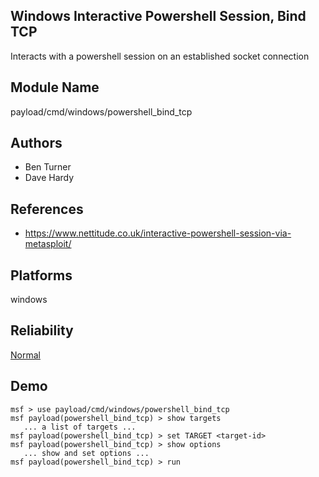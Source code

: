 ## Windows Interactive Powershell Session, Bind TCP

Interacts with a powershell session on an established socket 
connection


## Module Name
payload/cmd/windows/powershell_bind_tcp

## Authors
* Ben Turner
* Dave Hardy


## References
* https://www.nettitude.co.uk/interactive-powershell-session-via-metasploit/




## Platforms
windows

## Reliability
[Normal](https://github.com/rapid7/metasploit-framework/wiki/Exploit-Ranking)

## Demo

```
msf > use payload/cmd/windows/powershell_bind_tcp
msf payload(powershell_bind_tcp) > show targets
   ... a list of targets ...
msf payload(powershell_bind_tcp) > set TARGET <target-id>
msf payload(powershell_bind_tcp) > show options
   ... show and set options ...
msf payload(powershell_bind_tcp) > run
```
    
    